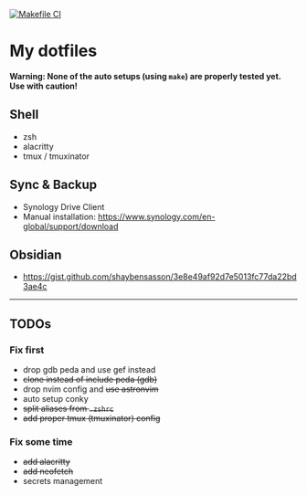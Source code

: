 [![Makefile CI](https://github.com/tomg404/.dotfiles/actions/workflows/makefile.yml/badge.svg)](https://github.com/tomg404/.dotfiles/actions/workflows/makefile.yml)

# My dotfiles
**Warning: None of the auto setups (using `make`) are properly tested yet. Use with caution!**

## Shell
* zsh
* alacritty
* tmux / tmuxinator

## Sync & Backup
* Synology Drive Client
* Manual installation: https://www.synology.com/en-global/support/download

## Obsidian
* https://gist.github.com/shaybensasson/3e8e49af92d7e5013fc77da22bd3ae4c

---

## TODOs
### Fix first
* drop gdb peda and use gef instead
* ~~clone instead of include peda (gdb)~~
* drop nvim config and ~~use astronvim~~
* auto setup conky
* ~~split aliases from `.zshrc`~~
* ~~add proper tmux (tmuxinator) config~~
### Fix some time
* ~~add alacritty~~
* ~~add neofetch~~
* secrets management
